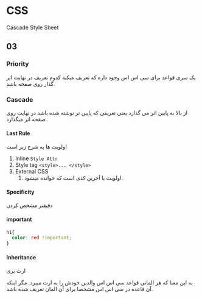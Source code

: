 # CSS

Cascade Style Sheet

## 03

### Priority

یک سری قواعد برای سی اس اس وجود داره که تعریف میکنه کدوم تعریف در نهایت اثر گذار روی صفحه باشد.

### Cascade

از بالا به پایین اثر می گذارد یعنی تعریفی که پایین تر نوشته شده باشد در نهایت روی صفحه اثر میگذارد.

#### Last Rule

اولویت ها به شرح زیر است

1. Inline `Style Attr`
2. Style tag `<style>... </style>`
3. External CSS
   1. اولویت با آخرین کدی است که خوانده میشود.

#### Specificity

دقیقتر مشخص کردن

#### important

```css
h1{
  color: red !important;
}
```

#### Inheritance

ارث بری

به این معنا که هر المانی قواعد سی اس اس والدین خودش را به ارث میبرد. مگر اینکه آن قاعده در سی اس اس مشخصا برای آن المان تعریف شده باشد.
